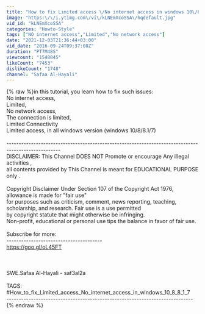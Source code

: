 ```yaml
---
title: "How to fix Limited access \/No internet access in windows 10\/8\/8.1\/7"
image: "https:\/\/i.ytimg.com\/vi\/kLNEmXcoSSA\/hqdefault.jpg"
vid_id: "kLNEmXcoSSA"
categories: "Howto-Style"
tags: ["NO internet access","Limited","No network access"]
date: "2021-12-03T21:36:44+03:00"
vid_date: "2016-09-24T09:37:08Z"
duration: "PT7M48S"
viewcount: "1548845"
likeCount: "7453"
dislikeCount: "1748"
channel: "Safaa Al-Hayali"
---
```

{% raw %}in this tutorial, you learn how to fix such issues:<br />No internet access, <br />Limited, <br />No network access, <br />The connection is limited, <br />Limited Connectivity<br />Limited access, in all windows version (windows 10/8/8.1/7)<br /><br />----------------------------------------------------------------------------------------------------<br />DISCLAIMER: This Channel DOES NOT Promote or encourage Any illegal activities , <br />all contents provided by This Channel is meant for EDUCATIONAL PURPOSE only .<br /><br />Copyright Disclaimer Under Section 107 of the Copyright Act 1976, allowance is made for &quot;fair use&quot; <br />for purposes such as criticism, comment, news reporting, teaching, scholarship, and research. Fair use is a use permitted <br />by copyright statute that might otherwise be infringing. <br />Non-profit, educational or personal use tips the balance in favor of fair use.<br /><br />Subscribe for more:<br />---------------------------------------<br /><a rel="nofollow" target="blank" href="https://goo.gl/oL45FT">https://goo.gl/oL45FT</a><br /><br /><br /><br />SWE.Safaa Al-Hayali - saf3al2a<br /><br />TAGS: #How_to_fix_Limited_access_No_internet_access_in_windows_10_8_8_1_7<br />----------------------------------------------------------------------------{% endraw %}

